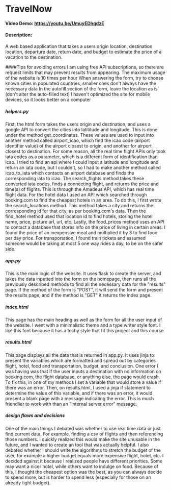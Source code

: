 # TravelNow
#### Video Demo:  <https://youtu.be/UmuyEDhqdzE>
#### Description:
A web based application that takes a users origin location, destination location, departure date,
return date, and budget to estimate the price of a vacation to the destination.

####Tips for avoiding errors
I am using free API subscriptions, so there are request limits that may prevent results from appearing. The maximum usage of the website is 10 times per hour
When answering the form, try to choose known cities in populated countries, smaller ones don't always have the necessary data
In the autofill section of the form, leave the location as is (don't alter the auto-filled text)
I haven't optimized the site for mobile devices, so it looks better on a computer


##### helpers.py


First, the html form takes the users origin and destination, and uses a google API to convert the cities into latititude
and longitude. This is done under the method get_coordinates. These values are used to input into another method called
airport_icao, which find the icao code (airport identifier value) of the airport closest to origin, and another for airport
closest to destination. For some reason, all the real time flight APIs only took iata codes as a parameter, which is a
different form of identification than icao. I tried to find an api where I could input a latitude and longitude and return
an iata code, but I couldn't, so I had to make another method called icao_to_iata which contacts an airport database and finds
the corresponding iata to icao. The search_flights method takes these converted iata codes, finds a connecting flight, and
returns the price and time(s) of flights. This is through the Amadeus API, which has real time flight data. For the hotel data
I used an API which searched through booking.com to find the cheapest hotels in an area. To do this, I first wrote the
search_locations method. This method takes a city and returns the corresponding id for that city, as per booking.com's data.
Then the find_hotel method used that location id to find hotels, storing the hotel name, price, picture url, url, etc.
Lastly, the food_prices method uses an API to contact a database that stores info on the price of living in certain areas.
I found the price of an inexpensive meal and multiplied it by 3 to find food per day price. For transportation, I found train
tickets and assumed someone would be taking at most 5 one way rides a day, to be on the safer side.

##### app.py
This is the main logic of the website. It uses flask to create the server, and takes the data inputted into the form on the homepage, then runs
all the previously described methods to find all the necessary data for the "results" page. If the method of the form is
"POST", it will send the form and present the results page, and if the method is "GET" it returns the index page.

##### index.html
This page has the main heading as well as the form for all the user input of the website. I went with a minimalistic theme
and a type writer style font. I like this font because it has a techy style that fit this project and this course

##### results.html
This page displays all the data that is returned in app.py. It uses jinja to present the variables which are formatted
and spread out by categories flight, hotel, food and transportation, budget, and conclusion. One error I was having
was that if the user inputs a destination with no information on booking.com, the flight database, or anything else,
the page would crash. To fix this, in one of my methods I set a variable that would store a value if there was an error.
Then, on results.html, I used a jinja if statement to determine the value of this variable, and if there was an error,
it would present a blank page with a message indicating the error. This is much friendlier to work with than an
"internal server error" message.


##### design flaws and decisions
One of the main things I debated was whether to use real time data or just find current data. For example, finding
a csv of flights and then referencing those numbers. I quickly realized this would make the site unusable in the
future, and I wanted to create an tool that was actually helpful. I also debated whether I should write the algorithms
to stretch the budget of the user, for example a higher budget equals more expensive flight, hotel, etc. I decided
against it because I realized people have different priorities. Some may want a nicer hotel, while others want
to indulge on food. Because of this, I thought the cheapest option was the best, as you can always decide to spend
more, but is harder to spend less (especially for those on an already tight budget).


